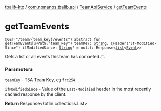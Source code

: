 [tbalib-ktx](../../index.md) / [com.npmanos.tbalib.api](../index.md) / [TeamApiService](index.md) / [getTeamEvents](./get-team-events.md)

# getTeamEvents

`@GET("/team/{team_key}/events") abstract fun getTeamEvents(@Path("team_key") teamKey: `[`String`](https://kotlinlang.org/api/latest/jvm/stdlib/kotlin/-string/index.html)`, @Header("If-Modified-Since") ifModifiedSince: `[`String`](https://kotlinlang.org/api/latest/jvm/stdlib/kotlin/-string/index.html)`? = null): Response<`[`List`](https://kotlinlang.org/api/latest/jvm/stdlib/kotlin.collections/-list/index.html)`<`[`Event`](../../com.npmanos.tbalib.model/-event/index.md)`>>`

Gets a list of all events this team has competed at.

### Parameters

`teamKey` - TBA Team Key, eg `frc254`

`ifModifiedSince` - Value of the `Last-Modified` header in the most recently cached response by the client.

**Return**
Response&lt;kotlin.collections.List&gt;


